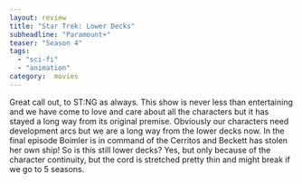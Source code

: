 ```yaml
---
layout: review
title: "Star Trek: Lower Decks"
subheadline: "Paramount+"
teaser: "Season 4"
tags:
  - "sci-fi"
  - "animation"
category:  movies
---
```


Great call out, to ST:NG as always. This show is never less than entertaining and we have come to love and 
care about all the characters but it has stayed a long way from its original premise. Obviously our
characters need development arcs but we are a long way from the lower decks now. In the final episode Boimler 
is in command of the Cerritos and Beckett has stolen her own ship! So is this still lower decks? 
Yes, but only because of the character continuity, but the cord is stretched pretty thin and might break 
if we go to 5 seasons.